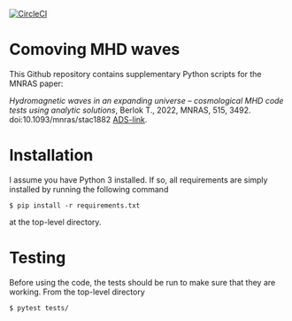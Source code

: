 [![CircleCI](https://dl.circleci.com/status-badge/img/gh/tberlok/comoving_mhd_waves/tree/main.svg?style=svg)](https://dl.circleci.com/status-badge/redirect/gh/tberlok/comoving_mhd_waves/tree/main)

# Comoving MHD waves

This Github repository contains supplementary Python scripts for the MNRAS
paper:

*Hydromagnetic waves in an expanding universe – cosmological MHD code tests
using analytic solutions*, Berlok T., 2022, MNRAS, 515, 3492. doi:10.1093/mnras/stac1882 [ADS-link](https://ui.adsabs.harvard.edu/abs/2022MNRAS.515.3492B/abstract).

# Installation

I assume you have Python 3 installed. If so, all requirements are simply
installed by running the following command

```
$ pip install -r requirements.txt
```
at the top-level directory.

# Testing

Before using the code, the tests should be run to make sure that they are
working. From the top-level directory
```
$ pytest tests/
```


